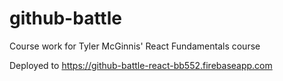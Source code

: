 # github-battle
Course work for Tyler McGinnis' React Fundamentals course

Deployed to https://github-battle-react-bb552.firebaseapp.com
